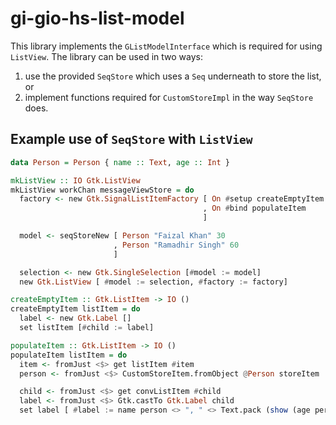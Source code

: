 # gi-gio-hs-list-model

This library implements the `GListModelInterface` which is required for using
`ListView`. The library can be used in two ways:
1. use the provided `SeqStore` which uses a `Seq` underneath to store the list,
   or
2. implement functions required for `CustomStoreImpl` in the way `SeqStore`
   does.

## Example use of `SeqStore` with `ListView`

```haskell
data Person = Person { name :: Text, age :: Int }

mkListView :: IO Gtk.ListView
mkListView workChan messageViewStore = do
  factory <- new Gtk.SignalListItemFactory [ On #setup createEmptyItem
                                           , On #bind populateItem
                                           ]

  model <- seqStoreNew [ Person "Faizal Khan" 30
                       , Person "Ramadhir Singh" 60
                       ]

  selection <- new Gtk.SingleSelection [#model := model]
  new Gtk.ListView [ #model := selection, #factory := factory]

createEmptyItem :: Gtk.ListItem -> IO ()
createEmptyItem listItem = do
  label <- new Gtk.Label []
  set listItem [#child := label]

populateItem :: Gtk.ListItem -> IO ()
populateItem listItem = do
  item <- fromJust <$> get listItem #item
  person <- fromJust <$> CustomStoreItem.fromObject @Person storeItem

  child <- fromJust <$> get convListItem #child
  label <- fromJust <$> Gtk.castTo Gtk.Label child
  set label [ #label := name person <> ", " <> Text.pack (show (age person)) ]
```
